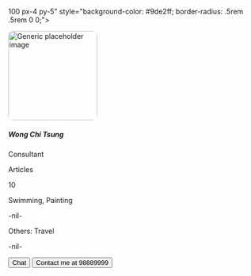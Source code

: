 100 px-4 py-5" style="background-color: #9de2ff; border-radius: .5rem .5rem 0 0;">
    <div class="row d-flex justify-content-center">
        <div class="col col-md-9 col-lg-7 col-xl-6">
            <div class="card" style="border-radius: 15px;">
                <div class="card-body p-4">
                    <div class="d-flex">
                        <div class="flex-shrink-0">
                            <img src="Profilect.jpg" alt="Generic placeholder image" class="img-fluid"
                                style="width: 180px; border-radius: 10px;">
                        </div>
                        <div class="flex-grow-1 ms-3">
                            <h5 class="mb-1">Wong Chi Tsung</h5>
                            <p class="mb-2 pb-1">Consultant</p>
                            <div class="d-flex justify-content-start rounded-3 p-2 mb-2 bg-body-tertiary">
                                <div>
                                    <p class="small text-muted mb-1">Articles</p>
                                    <p class="mb-0">10</p>
                                </div>
                                <div class="px-3">
                                    <p class="small text-muted mb-1">Swimming, Painting</p>
                                    <p class="mb-0">-nil-</p>
                                </div>
                                <div>
                                    <p class="small text-muted mb-1">Others: Travel</p>
                                    <p class="mb-0">-nil-</p>
                                </div>
                            </div>
                            <div class="d-flex pt-1">
                                <button type="button" data-mdb-button-init data-mdb-ripple-init
                                    class="btn btn-outline-primary me-1 flex-grow-1">Chat</button>
                                <button type="button" data-mdb-button-init data-mdb-ripple-init
                                    class="btn btn-primary flex-grow-1">Contact me at 98889999</button>
                            </div>
                        </div>
                    </div>
                </div>
            </div>
        </div>
    </div>
</section>

</html>
